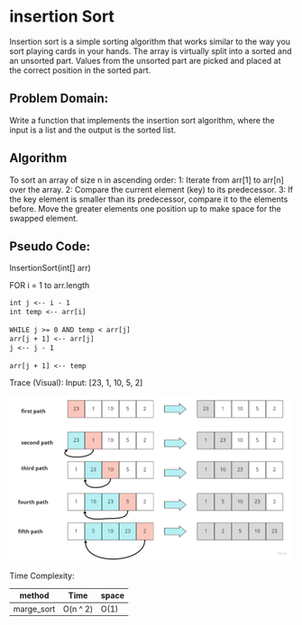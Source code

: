 # insertion  Sort

Insertion sort is a simple sorting algorithm that works similar to the way you sort playing cards in your hands. The array is virtually split into a sorted and an unsorted part. Values from the unsorted part are picked and placed at the correct position in the sorted part.

## Problem Domain:
Write a function that implements the insertion sort algorithm, where the input is a list and the output is the sorted list.

## Algorithm
To sort an array of size n in ascending order:
1: Iterate from arr[1] to arr[n] over the array.
2: Compare the current element (key) to its predecessor.
3: If the key element is smaller than its predecessor, compare it to the elements before. Move the greater elements one position up to make space for the swapped element.

## Pseudo Code:

InsertionSort(int[] arr)

FOR i = 1 to arr.length

    int j <-- i - 1
    int temp <-- arr[i]
    
    WHILE j >= 0 AND temp < arr[j]
    arr[j + 1] <-- arr[j]
    j <-- j - 1
    
    arr[j + 1] <-- temp

Trace (Visual):
Input: [23, 1, 10, 5, 2]


![trace](inser_sort_blog.jpg)

Time Complexity:

|method|Time|space|
|:--:|:--:|:--|
|marge_sort|O(n ^ 2)|O(1)|